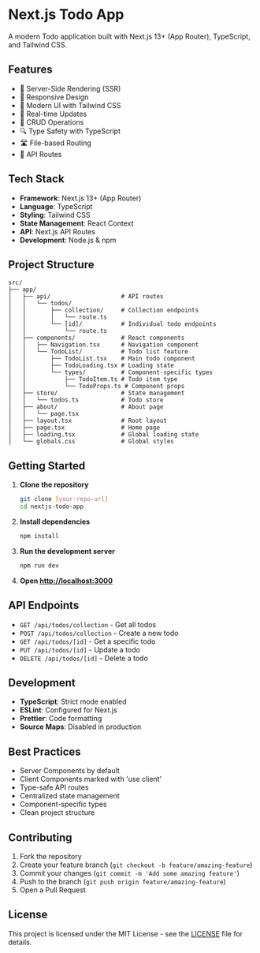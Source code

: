 # Next.js Todo App

A modern Todo application built with Next.js 13+ (App Router), TypeScript, and Tailwind CSS.

## Features

- 🚀 Server-Side Rendering (SSR)
- 📱 Responsive Design
- 🎨 Modern UI with Tailwind CSS
- 🔄 Real-time Updates
- 📝 CRUD Operations
- 🔍 Type Safety with TypeScript
- 🛣️ File-based Routing
- 🔌 API Routes

## Tech Stack

- **Framework**: Next.js 13+ (App Router)
- **Language**: TypeScript
- **Styling**: Tailwind CSS
- **State Management**: React Context
- **API**: Next.js API Routes
- **Development**: Node.js & npm

## Project Structure

```
src/
├── app/
│   ├── api/                    # API routes
│   │   └── todos/
│   │       ├── collection/     # Collection endpoints
│   │       │   └── route.ts
│   │       └── [id]/           # Individual todo endpoints
│   │           └── route.ts
│   ├── components/             # React components
│   │   ├── Navigation.tsx      # Navigation component
│   │   └── TodoList/           # Todo list feature
│   │       ├── TodoList.tsx    # Main todo component
│   │       ├── TodoLoading.tsx # Loading state
│   │       └── types/          # Component-specific types
│   │           ├── TodoItem.ts # Todo item type
│   │           └── TodoProps.ts # Component props
│   ├── store/                  # State management
│   │   └── todos.ts            # Todo store
│   ├── about/                  # About page
│   │   └── page.tsx
│   ├── layout.tsx              # Root layout
│   ├── page.tsx                # Home page
│   ├── loading.tsx             # Global loading state
│   └── globals.css             # Global styles
```

## Getting Started

1. **Clone the repository**
   ```bash
   git clone [your-repo-url]
   cd nextjs-todo-app
   ```

2. **Install dependencies**
   ```bash
   npm install
   ```

3. **Run the development server**
   ```bash
   npm run dev
   ```

4. **Open [http://localhost:3000](http://localhost:3000)**

## API Endpoints

- `GET /api/todos/collection` - Get all todos
- `POST /api/todos/collection` - Create a new todo
- `GET /api/todos/[id]` - Get a specific todo
- `PUT /api/todos/[id]` - Update a todo
- `DELETE /api/todos/[id]` - Delete a todo

## Development

- **TypeScript**: Strict mode enabled
- **ESLint**: Configured for Next.js
- **Prettier**: Code formatting
- **Source Maps**: Disabled in production

## Best Practices

- Server Components by default
- Client Components marked with 'use client'
- Type-safe API routes
- Centralized state management
- Component-specific types
- Clean project structure

## Contributing

1. Fork the repository
2. Create your feature branch (`git checkout -b feature/amazing-feature`)
3. Commit your changes (`git commit -m 'Add some amazing feature'`)
4. Push to the branch (`git push origin feature/amazing-feature`)
5. Open a Pull Request

## License

This project is licensed under the MIT License - see the [LICENSE](LICENSE) file for details.
